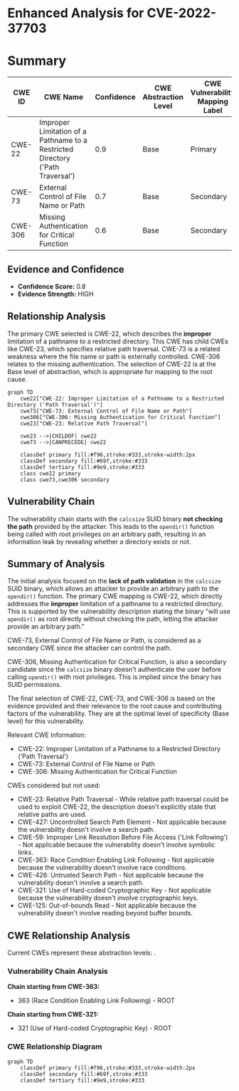 # Enhanced Analysis for CVE-2022-37703

# Summary
| CWE ID | CWE Name | Confidence | CWE Abstraction Level | CWE Vulnerability Mapping Label | CWE-Vulnerability Mapping Notes |
|---|---|---|---|---|---|
| CWE-22 | Improper Limitation of a Pathname to a Restricted Directory ('Path Traversal') | 0.9 | Base | Primary | Allowed |
| CWE-73 | External Control of File Name or Path | 0.7 | Base | Secondary | Allowed |
| CWE-306 | Missing Authentication for Critical Function | 0.6 | Base | Secondary | Allowed |

## Evidence and Confidence

*   **Confidence Score:** 0.8
*   **Evidence Strength:** HIGH

## Relationship Analysis
The primary CWE selected is CWE-22, which describes the **improper** limitation of a pathname to a restricted directory. This CWE has child CWEs like CWE-23, which specifies relative path traversal. CWE-73 is a related weakness where the file name or path is externally controlled. CWE-306 relates to the missing authentication. The selection of CWE-22 is at the Base level of abstraction, which is appropriate for mapping to the root cause.

```mermaid
graph TD
    cwe22["CWE-22: Improper Limitation of a Pathname to a Restricted Directory ('Path Traversal')"]
    cwe73["CWE-73: External Control of File Name or Path"]
    cwe306["CWE-306: Missing Authentication for Critical Function"]
    cwe23["CWE-23: Relative Path Traversal"]

    cwe23 -->|CHILDOF| cwe22
    cwe73 -->|CANPRECEDE| cwe22
    
    classDef primary fill:#f96,stroke:#333,stroke-width:2px
    classDef secondary fill:#69f,stroke:#333
    classDef tertiary fill:#9e9,stroke:#333
    class cwe22 primary
    class cwe73,cwe306 secondary
```

## Vulnerability Chain
The vulnerability chain starts with the `calcsize` SUID binary **not checking the path** provided by the attacker. This leads to the `opendir()` function being called with root privileges on an arbitrary path, resulting in an information leak by revealing whether a directory exists or not.

## Summary of Analysis
The initial analysis focused on the **lack of path validation** in the `calcsize` SUID binary, which allows an attacker to provide an arbitrary path to the `opendir()` function. The primary CWE mapping is CWE-22, which directly addresses the **improper** limitation of a pathname to a restricted directory. This is supported by the vulnerability description stating the binary "will use `opendir()` as root directly without checking the path, letting the attacker provide an arbitrary path."

CWE-73, External Control of File Name or Path, is considered as a secondary CWE since the attacker can control the path.

CWE-306, Missing Authentication for Critical Function, is also a secondary candidate since the `calcsize` binary doesn't authenticate the user before calling `opendir()` with root privileges. This is implied since the binary has SUID permissions.

The final selection of CWE-22, CWE-73, and CWE-306 is based on the evidence provided and their relevance to the root cause and contributing factors of the vulnerability. They are at the optimal level of specificity (Base level) for this vulnerability.

Relevant CWE Information:
- CWE-22: Improper Limitation of a Pathname to a Restricted Directory ('Path Traversal')
- CWE-73: External Control of File Name or Path
- CWE-306: Missing Authentication for Critical Function

CWEs considered but not used:
- CWE-23: Relative Path Traversal - While relative path traversal could be used to exploit CWE-22, the description doesn't explicitly state that relative paths are used.
- CWE-427: Uncontrolled Search Path Element - Not applicable because the vulnerability doesn't involve a search path.
- CWE-59: Improper Link Resolution Before File Access ('Link Following') - Not applicable because the vulnerability doesn't involve symbolic links.
- CWE-363: Race Condition Enabling Link Following - Not applicable because the vulnerability doesn't involve race conditions.
- CWE-426: Untrusted Search Path - Not applicable because the vulnerability doesn't involve a search path.
- CWE-321: Use of Hard-coded Cryptographic Key - Not applicable because the vulnerability doesn't involve cryptographic keys.
- CWE-125: Out-of-bounds Read - Not applicable because the vulnerability doesn't involve reading beyond buffer bounds.


## CWE Relationship Analysis

Current CWEs represent these abstraction levels: .


### Vulnerability Chain Analysis

**Chain starting from CWE-363:**
- 363 (Race Condition Enabling Link Following) - ROOT


**Chain starting from CWE-321:**
- 321 (Use of Hard-coded Cryptographic Key) - ROOT



### CWE Relationship Diagram

```mermaid
graph TD
    classDef primary fill:#f96,stroke:#333,stroke-width:2px
    classDef secondary fill:#69f,stroke:#333
    classDef tertiary fill:#9e9,stroke:#333
```